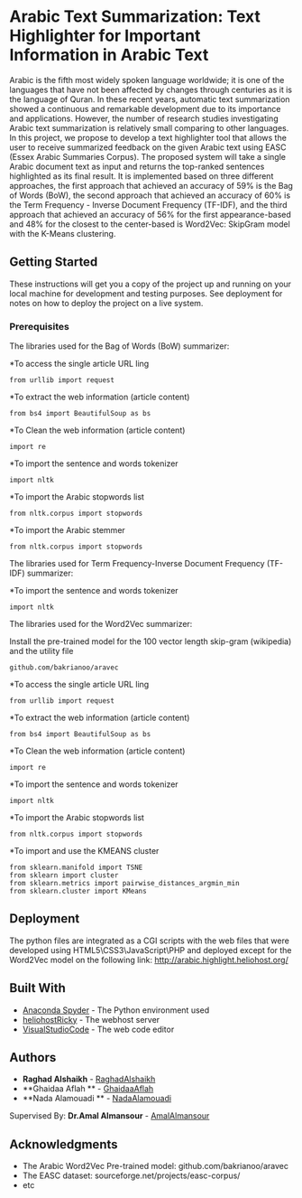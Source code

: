 # Arabic Text Summarization:  Text Highlighter for Important Information in Arabic Text

Arabic is the fifth most widely spoken language worldwide; it is one of the languages
that have not been affected by changes through centuries as it is the language of Quran.
In these recent years, automatic text summarization showed a continuous and
remarkable development due to its importance and applications. However, the number
of research studies investigating Arabic text summarization is relatively small
comparing to other languages. In this project, we propose to develop a text highlighter
tool that allows the user to receive summarized feedback on the given Arabic text using
EASC (Essex Arabic Summaries Corpus). The proposed system will take a single
Arabic document text as input and returns the top-ranked sentences highlighted as its
final result. It is implemented based on three different approaches, the first approach
that achieved an accuracy of 59% is the Bag of Words (BoW), the second approach
that achieved an accuracy of 60% is the Term Frequency - Inverse Document
Frequency (TF-IDF), and the third approach that achieved an accuracy of 56% for the
first appearance-based and 48% for the closest to the center-based is Word2Vec: SkipGram model with the K-Means clustering.

## Getting Started

These instructions will get you a copy of the project up and running on your local machine for development and testing purposes. See deployment for notes on how to deploy the project on a live system.

### Prerequisites

The libraries used for the Bag of Words (BoW) summarizer: 

*To access the single article URL ling
```
from urllib import request 
```

*To extract the web information (article content)
```
from bs4 import BeautifulSoup as bs
```

*To Clean the web information (article content)
```
import re
```

*To import the sentence and words tokenizer
```
import nltk 
```

*To import the Arabic stopwords list
```
from nltk.corpus import stopwords
```

*To import the Arabic stemmer
```
from nltk.corpus import stopwords
```

The libraries used for Term Frequency-Inverse Document Frequency (TF-IDF) summarizer: 

*To import the sentence and words tokenizer
```
import nltk 
```

The libraries used for the Word2Vec summarizer: 

Install the pre-trained model for the 100 vector length skip-gram (wikipedia) and the utility file
```
github.com/bakrianoo/aravec
```

*To access the single article URL ling
```
from urllib import request 
```

*To extract the web information (article content)
```
from bs4 import BeautifulSoup as bs
```

*To Clean the web information (article content)
```
import re
```

*To import the sentence and words tokenizer
```
import nltk 
```

*To import the Arabic stopwords list
```
from nltk.corpus import stopwords
```

*To import and use the KMEANS cluster
```
from sklearn.manifold import TSNE
from sklearn import cluster
from sklearn.metrics import pairwise_distances_argmin_min
from sklearn.cluster import KMeans
```

## Deployment

The python files are integrated as a CGI scripts with the web files that were developed using HTML5\CSS3\JavaScript\PHP and deployed except for the Word2Vec model on the following link:
http://arabic.highlight.heliohost.org/


## Built With

* [Anaconda Spyder](https://www.spyder-ide.org/) - The Python environment used
* [heliohostRicky](heliohost.org) - The webhost server
* [VisualStudioCode](https://code.visualstudio.com/) - The web code editor

## Authors

* **Raghad Alshaikh** - [RaghadAlshaikh](https://github.com/RaghadAlshaikh)
* **Ghaidaa Aflah  ** - [GhaidaaAflah](www.linkedin.com/in/ghaida-aflah-7a241a17a)
* **Nada Alamouadi ** - [NadaAlamouadi](nood5925@gmail.comg)

Supervised By: **Dr.Amal Almansour** - [AmalAlmansour](aalmansour@kau.edu.sa)

## Acknowledgments

* The Arabic Word2Vec Pre-trained model: github.com/bakrianoo/aravec
* The EASC dataset: sourceforge.net/projects/easc-corpus/
* etc
